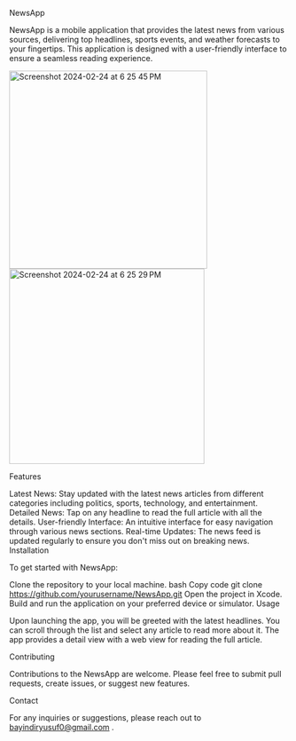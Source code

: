 NewsApp

NewsApp is a mobile application that provides the latest news from various sources, delivering top headlines, sports events, and weather forecasts to your fingertips. This application is designed with a user-friendly interface to ensure a seamless reading experience.

<img width="357" alt="Screenshot 2024-02-24 at 6 25 45 PM" src="https://github.com/yusufbayindir/News/assets/126359377/1bdfe808-9299-4b6d-a193-a2a0f1da6461">
<img width="352" alt="Screenshot 2024-02-24 at 6 25 29 PM" src="https://github.com/yusufbayindir/News/assets/126359377/e4c81515-e865-46e7-b2c1-0b8579508e99">

Features

Latest News: Stay updated with the latest news articles from different categories including politics, sports, technology, and entertainment.
Detailed News: Tap on any headline to read the full article with all the details.
User-friendly Interface: An intuitive interface for easy navigation through various news sections.
Real-time Updates: The news feed is updated regularly to ensure you don't miss out on breaking news.
Installation

To get started with NewsApp:

Clone the repository to your local machine.
bash
Copy code
git clone https://github.com/yourusername/NewsApp.git
Open the project in Xcode.
Build and run the application on your preferred device or simulator.
Usage

Upon launching the app, you will be greeted with the latest headlines. You can scroll through the list and select any article to read more about it. The app provides a detail view with a web view for reading the full article.

Contributing

Contributions to the NewsApp are welcome. Please feel free to submit pull requests, create issues, or suggest new features.

Contact

For any inquiries or suggestions, please reach out to bayindiryusuf0@gmail.com .
